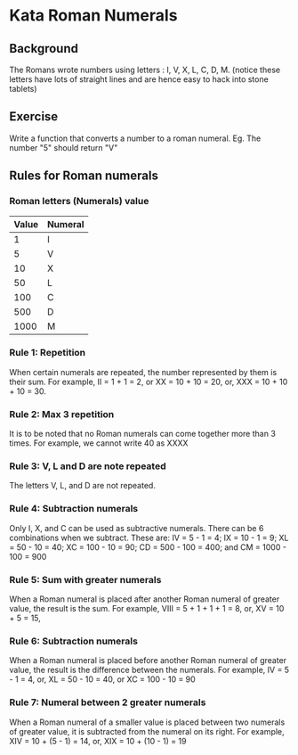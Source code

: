 # Kata Roman Numerals

## Background
The Romans wrote numbers using letters : I, V, X, L, C, D, M. (notice these letters have lots of straight lines and are hence easy to hack into stone tablets)

## Exercise
Write a function that converts a number to a roman numeral.
Eg. The number "5" should return "V"

## Rules for Roman numerals

### Roman letters (Numerals) value
| Value | Numeral |
| ----- | ------- |
|1	    |  I      |
|5      |  V      |
|10	    |  X      |
|50     |  L      |
|100    |	 C      |
|500    |	 D      |
|1000   |	 M      |

### Rule 1: Repetition 
When certain numerals are repeated, the number represented by them is their sum. 
For example, II = 1 + 1 = 2, or XX = 10 + 10 = 20, or, XXX = 10 + 10 + 10 = 30.

### Rule 2: Max 3 repetition
It is to be noted that no Roman numerals can come together more than 3 times. 
For example, we cannot write 40 as XXXX

### Rule 3: V, L and D are note repeated
The letters V, L, and D are not repeated.

### Rule 4: Subtraction numerals
Only I, X, and C can be used as subtractive numerals. 
There can be 6 combinations when we subtract. These are: 
IV = 5 - 1 = 4; IX = 10 - 1 = 9; XL = 50 - 10 = 40; 
XC = 100 - 10 = 90; CD = 500 - 100 = 400; and CM = 1000 - 100 = 900

### Rule 5: Sum with greater numerals
When a Roman numeral is placed after another Roman numeral of greater value, the result is the sum. 
For example, VIII = 5 + 1 + 1 + 1 = 8, or, XV = 10 + 5 = 15,

### Rule 6: Subtraction numerals
When a Roman numeral is placed before another Roman numeral of greater value, 
the result is the difference between the numerals. 
For example, IV = 5 - 1 = 4, or, XL = 50 - 10 = 40, or XC = 100 - 10 = 90

### Rule 7: Numeral between 2 greater numerals
When a Roman numeral of a smaller value is placed between two numerals of greater value, 
it is subtracted from the numeral on its right. 
For example, XIV = 10 + (5 - 1) = 14, or, XIX = 10 + (10 - 1) = 19